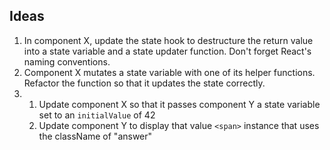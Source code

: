 ## Ideas

1. In component X, update the state hook to destructure the return value into a state variable and a state updater function. Don't forget React's naming conventions.
2. Component X mutates a state variable with one of its helper functions. Refactor the function so that it updates the state correctly.
3.
   1. Update component X so that it passes component Y a state variable set to an `initialValue` of 42
   2. Update component Y to display that value `<span>` instance that uses the className of "answer"

